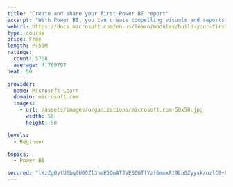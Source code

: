 ```yaml
---
title: "Create and share your first Power BI report"
excerpt: "With Power BI, you can create compelling visuals and reports. In this module, you learn how to use Power BI Desktop to connect to data, build visuals, and create a report that you can share with others in your organization. You then learn how to publish the report to the Power BI service, so that others can see your insights and benefit from your work."
webUrl: https://docs.microsoft.com/en-us/learn/modules/build-your-first-power-bi-report/
type: course
price: Free
length: PT55M
ratings:
  count: 5708
  average: 4.769797
heat: 50

provider:
  name: Microsoft Learn
  domain: microsoft.com
  images:
    - url: /assets/images/organizations/microsoft.com-50x50.jpg
      width: 50
      height: 50

levels:
  - Beginner

topics:
  - Power BI

secured: "lKzZgOytUEbqfU0QZl3hmE5QmATJVES0GTfYzf6mmxRt9LoGZyysk/ozlC9+XtOsBTfyLpMhlU2EroHIMuxIfpOqdHuX3sCnvNyPVVKXd5Zq5AoJNBmcd9rYJesl7VzwQWD5Npz9kLKHk+mVPJrSpAKcW96Ndg+s9pmTPfOKfbeqmiXg5tnDUzlS7CYBuPQ205DA31tbmX2BVE+C9c933QTqKdgcAp8T/8BHTDqzntTNfmDQRVGBGY7ZI/Ag71dFISf7KcDLSUyOB9K86FaM5AGb8+65bP8KX18K94j7Vaod1uo4WPNDaPgUfAA189FpCwlHM3NlUsqijsjq730Ygn4EkOhAdq/N8qEfUA5oUkBX8dTqTu3MMsmo/B6i8Rsr+63g2G5vGlsGew9dKr1/YXoNyGyVJtLuBa5u+O92gro=;gYFPveTTJhyi3o+I/Xd00w=="
---
```


